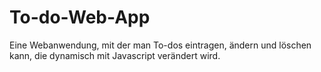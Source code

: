 # To-do-Web-App
Eine Webanwendung, mit der man To-dos eintragen, ändern und löschen kann, die dynamisch mit Javascript verändert wird.
